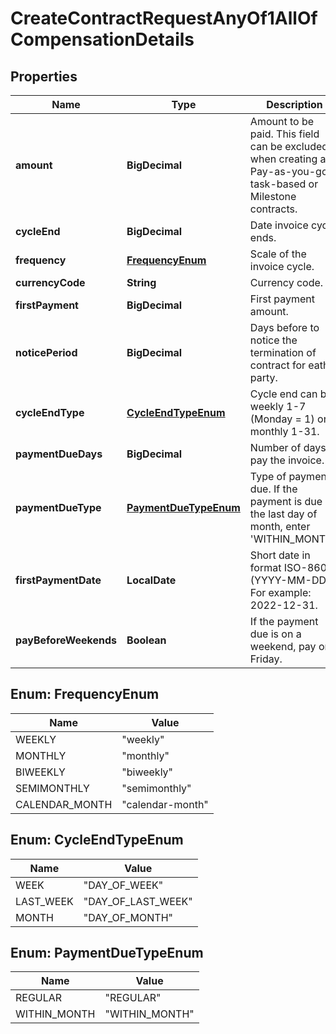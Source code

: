 

# CreateContractRequestAnyOf1AllOfCompensationDetails


## Properties

| Name | Type | Description | Notes |
|------------ | ------------- | ------------- | -------------|
|**amount** | **BigDecimal** | Amount to be paid. This field can be excluded when creating a Pay-as-you-go task-based or Milestone contracts. |  [optional] |
|**cycleEnd** | **BigDecimal** | Date invoice cycle ends. |  |
|**frequency** | [**FrequencyEnum**](#FrequencyEnum) | Scale of the invoice cycle. |  |
|**currencyCode** | **String** | Currency code. |  |
|**firstPayment** | **BigDecimal** | First payment amount. |  [optional] |
|**noticePeriod** | **BigDecimal** | Days before to notice the termination of contract for eather party. |  [optional] |
|**cycleEndType** | [**CycleEndTypeEnum**](#CycleEndTypeEnum) | Cycle end can be weekly 1-7 (Monday &#x3D; 1) or monthly 1-31. |  |
|**paymentDueDays** | **BigDecimal** | Number of days to pay the invoice. |  |
|**paymentDueType** | [**PaymentDueTypeEnum**](#PaymentDueTypeEnum) | Type of payment due. If the payment is due on the last day of month, enter &#39;WITHIN_MONTH&#39;. |  |
|**firstPaymentDate** | **LocalDate** | Short date in format ISO-8601 (YYYY-MM-DD). For example: 2022-12-31. |  [optional] |
|**payBeforeWeekends** | **Boolean** | If the payment due is on a weekend, pay on Friday. |  [optional] |



## Enum: FrequencyEnum

| Name | Value |
|---- | -----|
| WEEKLY | &quot;weekly&quot; |
| MONTHLY | &quot;monthly&quot; |
| BIWEEKLY | &quot;biweekly&quot; |
| SEMIMONTHLY | &quot;semimonthly&quot; |
| CALENDAR_MONTH | &quot;calendar-month&quot; |



## Enum: CycleEndTypeEnum

| Name | Value |
|---- | -----|
| WEEK | &quot;DAY_OF_WEEK&quot; |
| LAST_WEEK | &quot;DAY_OF_LAST_WEEK&quot; |
| MONTH | &quot;DAY_OF_MONTH&quot; |



## Enum: PaymentDueTypeEnum

| Name | Value |
|---- | -----|
| REGULAR | &quot;REGULAR&quot; |
| WITHIN_MONTH | &quot;WITHIN_MONTH&quot; |



